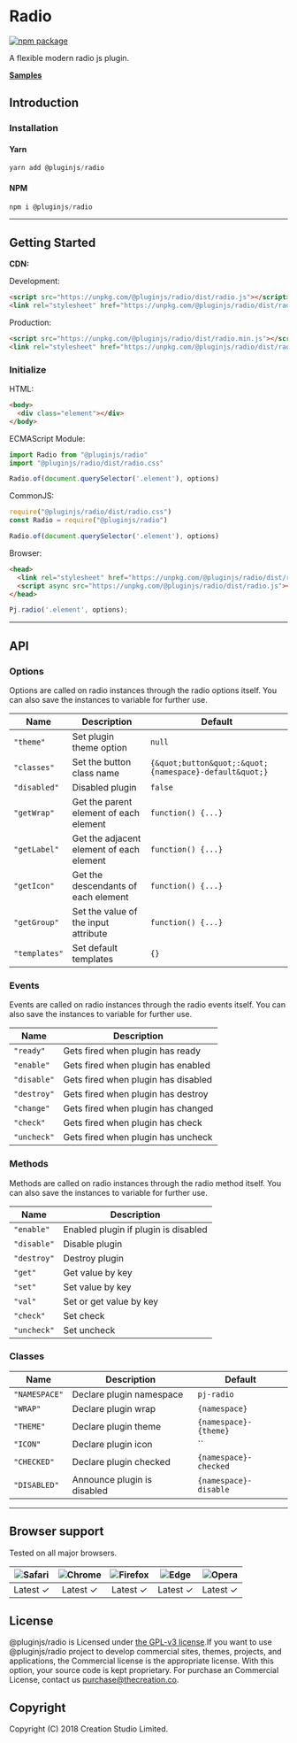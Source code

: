 # Radio

[![npm package](https://img.shields.io/npm/v/@pluginjs/radio.svg)](https://www.npmjs.com/package/@pluginjs/radio)

A flexible modern radio js plugin.

**[Samples](https://codesandbox.io/s/github/pluginjs/plugin.js/tree/master/modules/radio/samples)**

## Introduction

### Installation

#### Yarn

```javascript
yarn add @pluginjs/radio
```

#### NPM

```javascript
npm i @pluginjs/radio
```

---

## Getting Started

**CDN:**

Development:

```html
<script src="https://unpkg.com/@pluginjs/radio/dist/radio.js"></script>
<link rel="stylesheet" href="https://unpkg.com/@pluginjs/radio/dist/radio.css">
```

Production:

```html
<script src="https://unpkg.com/@pluginjs/radio/dist/radio.min.js"></script>
<link rel="stylesheet" href="https://unpkg.com/@pluginjs/radio/dist/radio.min.css">
```

### Initialize

HTML:

```html
<body>
  <div class="element"></div>
</body>
```

ECMAScript Module:

```javascript
import Radio from "@pluginjs/radio"
import "@pluginjs/radio/dist/radio.css"

Radio.of(document.querySelector('.element'), options)
```

CommonJS:

```javascript
require("@pluginjs/radio/dist/radio.css")
const Radio = require("@pluginjs/radio")

Radio.of(document.querySelector('.element'), options)
```

Browser:

```html
<head>
  <link rel="stylesheet" href="https://unpkg.com/@pluginjs/radio/dist/radio.css">
  <script async src="https://unpkg.com/@pluginjs/radio/dist/radio.js"></script>
</head>
```

```javascript
Pj.radio('.element', options);
```

---

## API

### Options

Options are called on radio instances through the radio options itself.
You can also save the instances to variable for further use.

Name | Description | Default
-----|--------------|-----
`"theme"` | Set plugin theme option | `null`
`"classes"` | Set the button class name  | `{&quot;button&quot;:&quot;{namespace}-default&quot;}`
`"disabled"` | Disabled plugin | `false`
`"getWrap"` | Get the parent element of each element | `function() {...}`
`"getLabel"` | Get the adjacent element of each element | `function() {...}`
`"getIcon"` | Get the descendants of each element | `function() {...}`
`"getGroup"` | Set the value of the input attribute | `function() {...}`
`"templates"` | Set default templates | `{}`

### Events

Events are called on radio instances through the radio events itself.
You can also save the instances to variable for further use.

Name | Description
-----|-----
`"ready"` | Gets fired when plugin has ready
`"enable"` | Gets fired when plugin has enabled
`"disable"` | Gets fired when plugin has disabled
`"destroy"` | Gets fired when plugin has destroy
`"change"` | Gets fired when plugin has changed
`"check"` | Gets fired when plugin has check
`"uncheck"` | Gets fired when plugin has uncheck

### Methods

Methods are called on radio instances through the radio method itself.
You can also save the instances to variable for further use.

Name | Description
-----|-----
`"enable"` | Enabled plugin if plugin is disabled
`"disable"` | Disable plugin
`"destroy"` | Destroy plugin
`"get"` | Get value by key
`"set"` | Set value by key
`"val"` | Set or get value by key
`"check"` | Set check
`"uncheck"` | Set uncheck

### Classes

Name | Description | Default
-----|------|------
`"NAMESPACE"` | Declare plugin namespace | `pj-radio`
`"WRAP"` | Declare plugin wrap | `{namespace}`
`"THEME"` | Declare plugin theme | `{namespace}-{theme}`
`"ICON"` | Declare plugin icon | ``
`"CHECKED"` | Declare plugin checked | `{namespace}-checked`
`"DISABLED"` | Announce plugin is disabled | `{namespace}-disable`
---

## Browser support

Tested on all major browsers.

| <img src="https://raw.githubusercontent.com/alrra/browser-logos/master/src/safari/safari_32x32.png" alt="Safari"> | <img src="https://raw.githubusercontent.com/alrra/browser-logos/master/src/chrome/chrome_32x32.png" alt="Chrome"> | <img src="https://raw.githubusercontent.com/alrra/browser-logos/master/src/firefox/firefox_32x32.png" alt="Firefox"> | <img src="https://raw.githubusercontent.com/alrra/browser-logos/master/src/edge/edge_32x32.png" alt="Edge"> | <img src="https://raw.githubusercontent.com/alrra/browser-logos/master/src/opera/opera_32x32.png" alt="Opera"> |
|:--:|:--:|:--:|:--:|:--:|
| Latest ✓ | Latest ✓ | Latest ✓ | Latest ✓ | Latest ✓ |

## License

@pluginjs/radio is Licensed under [the GPL-v3 license](LICENSE).If you want to use @pluginjs/radio project to develop commercial sites, themes, projects, and applications, the Commercial license is the appropriate license. With this option, your source code is kept proprietary. For purchase an Commercial License, contact us purchase@thecreation.co.

## Copyright

Copyright (C) 2018 Creation Studio Limited.
